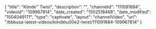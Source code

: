 {
    "title": "Kiinde&trade; Twist",
    "description": "",
    "channelid": "111091684",
    "videoid": "109967814",
    "date_created": "1502518468",
    "date_modified": "1504049171",
    "type": "captivate",
    "layout": "channelVideo",
    "url": "\/bbbusa-latest-videos\/kiinde\u00e2-twist\/111091684-109967814"
}